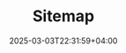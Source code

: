 ---
date: 2025-03-03T22:31:59+04:00
layout: sitemap
type: page
title: Sitemap
description: >
  Nutcracker Pro is a B2B supplier of professional-grade products, serving the United States market. Our core mission is to provide high-quality supplies at consistently low prices.
sitemap:
  priority: 0.9
  changefreq: "weekly"
---